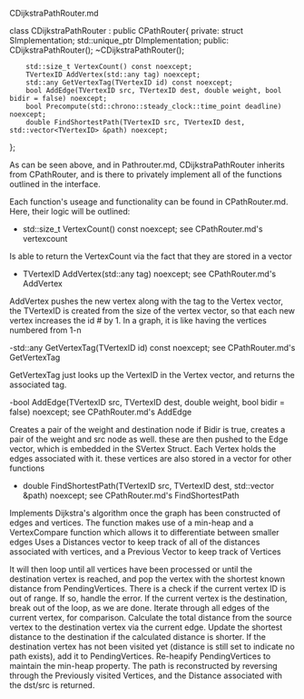 CDijkstraPathRouter.md

class CDijkstraPathRouter : public CPathRouter{
    private:
        struct SImplementation;
        std::unique_ptr<SImplementation> DImplementation;
    public:
        CDijkstraPathRouter();
        ~CDijkstraPathRouter();

        std::size_t VertexCount() const noexcept;
        TVertexID AddVertex(std::any tag) noexcept;
        std::any GetVertexTag(TVertexID id) const noexcept;
        bool AddEdge(TVertexID src, TVertexID dest, double weight, bool bidir = false) noexcept;
        bool Precompute(std::chrono::steady_clock::time_point deadline) noexcept;
        double FindShortestPath(TVertexID src, TVertexID dest, std::vector<TVertexID> &path) noexcept;
};

As can be seen above, and in Pathrouter.md, CDijkstraPathRouter inherits from CPathRouter, and is there to privately implement all of the functions outlined in the interface. 

Each function's useage and functionality can be found in CPathRouter.md. Here, their logic will be outlined:

- std::size_t VertexCount() const noexcept;
see CPathRouter.md's vertexcount 

Is able to return the VertexCount via the fact that they are stored in a vector

- TVertexID AddVertex(std::any tag) noexcept;
see CPathRouter.md's AddVertex

AddVertex pushes the new vertex along with the tag to the Vertex vector, the TVertexID is created from the size of the vertex vector, so that each new vertex increases the id # by 1. In a graph, it is like having the vertices numbered from 1-n

-std::any GetVertexTag(TVertexID id) const noexcept;
see CPathRouter.md's GetVertexTag

GetVertexTag just looks up the VertexID in the Vertex vector, and returns the associated tag. 

-bool AddEdge(TVertexID src, TVertexID dest, double weight, bool bidir = false) noexcept;
see CPathRouter.md's AddEdge

Creates a pair of the weight and destination node
if Bidir is true, creates a pair of the weight and src node as well. 
these are then pushed to the Edge vector, which is embedded in the SVertex Struct. Each Vertex holds the edges associated with it. these vertices are also stored in a vector for other functions

- double FindShortestPath(TVertexID src, TVertexID dest, std::vector<TVertexID> &path) noexcept;
see CPathRouter.md's FindShortestPath

Implements Dijkstra's algorithm once the graph has been constructed of edges and vertices. 
The function makes use of a min-heap and a VertexCompare function which allows it to differentiate between smaller edges
Uses a Distances vector to keep track of all of the distances associated with vertices, and a Previous Vector to keep track of Vertices

It will then loop until all vertices have been processed or until the destination vertex is reached, and pop the vertex with the shortest known distance from PendingVertices.
There is a check if the current vertex ID is out of range. If so, handle the error.
If the current vertex is the destination, break out of the loop, as we are done. 
Iterate through all edges of the current vertex, for comparison. 
Calculate the total distance from the source vertex to the destination vertex via the current edge.
Update the shortest distance to the destination if the calculated distance is shorter.
If the destination vertex has not been visited yet (distance is still set to indicate no path exists), add it to PendingVertices.
Re-heapify PendingVertices to maintain the min-heap property.
The path is reconstructed by reversing through the Previously visited Vertices, and the Distance associated with the dst/src is returned. 

